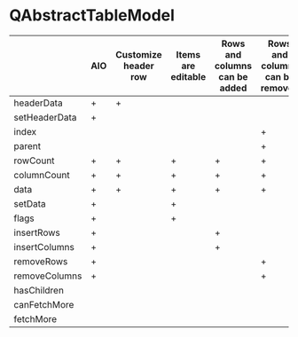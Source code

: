 # QAbstractTableModel

|               | AIO |Customize header row | Items are editable | Rows and columns can be added | Rows and columns can be removed | Fetch data dynamically |
| ------------- | --- | ------------------- | ------------------ | ----------------------------- | ------------------------------- | ---------------------- |
| headerData    | +   | +                   |                    |                               |                                 |                        |
| setHeaderData | +   |                     |                    |                               |                                 |                        |
| index         |     |                     |                    |                               | +                               |                        |
| parent        |     |                     |                    |                               | +                               |                        |
| rowCount      | +   | +                   | +                  | +                             | +                               | +                      |
| columnCount   | +   | +                   | +                  | +                             | +                               | +                      |
| data          | +   | +                   | +                  | +                             | +                               | +                      |
| setData       | +   |                     | +                  |                               |                                 |                        |
| flags         | +   |                     | +                  |                               |                                 |                        |
| insertRows    | +   |                     |                    | +                             |                                 |                        |
| insertColumns | +   |                     |                    | +                             |                                 |                        |
| removeRows    | +   |                     |                    |                               | +                               |                        |
| removeColumns | +   |                     |                    |                               | +                               |                        |
| hasChildren   |     |                     |                    |                               |                                 |                        |
| canFetchMore  |     |                     |                    |                               |                                 |                        |
| fetchMore     |     |                     |                    |                               |                                 |                        |
